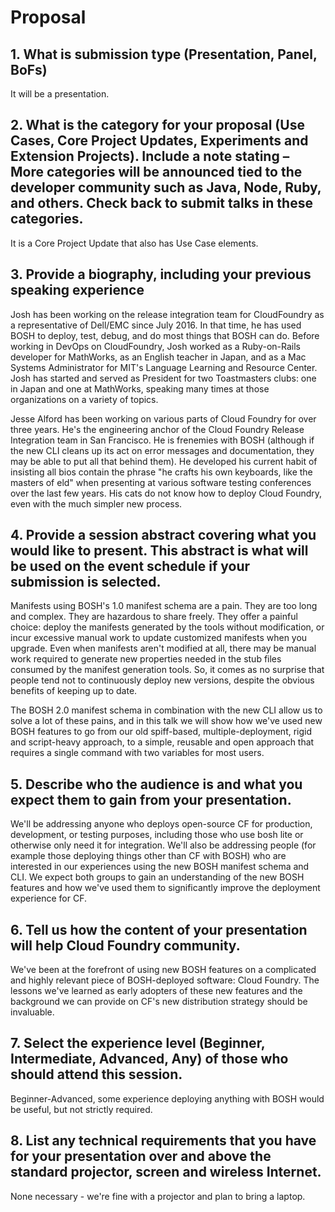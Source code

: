 # Proposal
## 1. What is submission type (Presentation, Panel, BoFs)

It will be a presentation.

## 2. What is the category for your proposal (Use Cases, Core Project Updates, Experiments and Extension Projects). Include a note stating – More categories will be announced tied to the developer community such as Java, Node, Ruby, and others. Check back to submit talks in these categories.

It is a Core Project Update that also has Use Case elements.

## 3. Provide a biography, including your previous speaking experience
Josh has been working on the release integration team for CloudFoundry as a representative of Dell/EMC since July 2016.  In that time, he has used BOSH to deploy, test, debug, and do most things that BOSH can do. Before working in DevOps on CloudFoundry, Josh worked as a Ruby-on-Rails developer for MathWorks, as an English teacher in Japan, and as a Mac Systems Administrator for MIT's Language Learning and Resource Center. Josh has started and served as President for two Toastmasters clubs: one in Japan and one at MathWorks, speaking many times at those organizations on a variety of topics.

Jesse Alford has been working on various parts of Cloud Foundry for over three years. He's the engineering anchor of the Cloud Foundry Release Integration team in San Francisco. He is frenemies with BOSH (although if the new CLI cleans up its act on error messages and documentation, they may be able to put all that behind them). He developed his current habit of insisting all bios contain the phrase "he crafts his own keyboards, like the masters of eld" when presenting at various software testing conferences over the last few years. His cats do not know how to deploy Cloud Foundry, even with the much simpler new process.

## 4. Provide a session abstract covering what you would like to present. This abstract is what will be used on the event schedule if your submission is selected.

Manifests using BOSH's 1.0 manifest schema are a pain. They are too long and complex. They are hazardous to share freely. They offer a painful choice: deploy the manifests generated by the tools without modification, or incur excessive manual work to update customized manifests when you upgrade. Even when manifests aren't modified at all, there may be manual work required to generate new properties needed in the stub files consumed by the manifest generation tools. So, it comes as no surprise that people tend not to continuously deploy new versions, despite the obvious benefits of keeping up to date.

The BOSH 2.0 manifest schema in combination with the new CLI allow us to solve a lot of these pains, and in this talk we will show how we've used new BOSH features to go from our old spiff-based, multiple-deployment, rigid and script-heavy approach, to a simple, reusable and open approach that requires a single command with two variables for most users.

## 5. Describe who the audience is and what you expect them to gain from your presentation.
We'll be addressing anyone who deploys open-source CF for production, development, or testing purposes, including those who use bosh lite or otherwise only need it for integration. We'll also be addressing people (for example those deploying things other than CF with BOSH) who are interested in our experiences using the new BOSH manifest schema and CLI. We expect both groups to gain an understanding of the new BOSH features and how we've used them to significantly improve the deployment experience for CF.

## 6. Tell us how the content of your presentation will help Cloud Foundry community.
We've been at the forefront of using new BOSH features on a complicated and highly relevant piece of BOSH-deployed software: Cloud Foundry. The lessons we've learned as early adopters of these new features and the background we can provide on CF's new distribution strategy should be invaluable.
## 7. Select the experience level (Beginner, Intermediate, Advanced, Any) of those who should attend this session.
Beginner-Advanced, some experience deploying anything with BOSH would be useful, but not strictly required.
## 8. List any technical requirements that you have for your presentation over and above the standard projector, screen and wireless Internet.
None necessary - we're fine with a projector and plan to bring a laptop.


